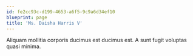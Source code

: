 ```yaml
---
id: fe2cc93c-d199-4653-a6f5-9c9a6d34ef10
blueprint: page
title: 'Ms. Daisha Harris V'
---
```

Aliquam mollitia corporis ducimus est ducimus est. A sunt fugit voluptas quasi minima.